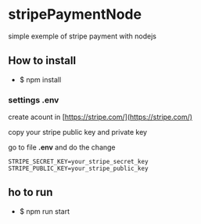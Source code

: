 # stripePaymentNode

simple exemple of stripe payment with nodejs 

 ## **How to install** 

 * $ npm install

 ### **settings .env** 

 create acount in [https://stripe.com/](https://stripe.com/)

 copy your stripe public key and private key 

 go to file **.env** and do the change

    STRIPE_SECRET_KEY=your_stripe_secret_key
    STRIPE_PUBLIC_KEY=your_stripe_public_key  

## **ho to run**

* $ npm run start



